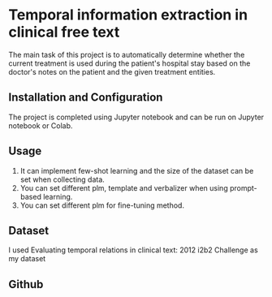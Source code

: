 # Temporal information extraction in clinical free text

The main task of this project is to automatically determine whether the current treatment is used during the patient's hospital stay based on the doctor's notes on the patient and the given treatment entities.

## Installation and Configuration

The project is completed using Jupyter notebook and can be run on Jupyter notebook or Colab.

## Usage

1. It can implement few-shot learning and the size of the dataset can be set when collecting data.
2. You can set different plm, template and verbalizer when using prompt-based learning.
3. You can set different plm for fine-tuning method.

## Dataset

I used Evaluating temporal relations in clinical text: 2012 i2b2 Challenge as my dataset

## Github
